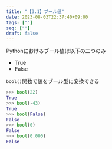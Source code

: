 ```yaml
---
title: "【3.1】ブール値"
date: 2023-08-03T22:37:40+09:00
tags: [""]
seq: [""]
draft: false
---
```


Pythonにおけるブール値は以下の二つのみ
- True
- False

`bool()`関数で値をブール型に変換できる

```python
>>> bool(22)
True
>>> bool(-43)
True
>>> bool(False)
False
>>> bool(0)
False
>>> bool(0.000)
False
```